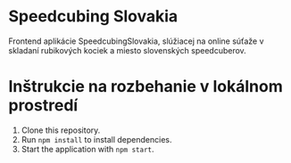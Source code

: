 # Speedcubing Slovakia

Frontend aplikácie SpeedcubingSlovakia, slúžiacej na online súťaže v skladaní rubikových kociek a miesto slovenských speedcuberov.

# Inštrukcie na rozbehanie v lokálnom prostredí
1. Clone this repository.
2. Run `npm install` to install dependencies.
3. Start the application with `npm start`.
